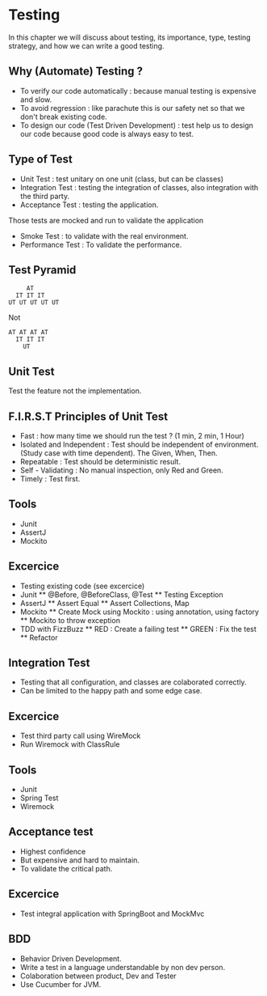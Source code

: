 # Testing

In this chapter we will discuss about testing, its importance, type, testing strategy, and how we can write a good testing.

## Why (Automate) Testing ?

* To verify our code automatically : because manual testing is expensive and slow.
* To avoid regression : like parachute this is our safety net so that we don't break existing code.
* To design our code (Test Driven Development) : test help us to design our code because good code is always easy to test.

## Type of Test

* Unit Test : test unitary on one unit (class, but can be classes)
* Integration Test : testing the integration of classes, also integration with the third party.
* Acceptance Test : testing the application.

Those tests are mocked and run to validate the application

* Smoke Test : to validate with the real environment.
* Performance Test : To validate the performance.

## Test Pyramid

         AT
      IT IT IT
    UT UT UT UT UT
  
Not

    AT AT AT AT
      IT IT IT
        UT
       
## Unit Test

Test the feature not the implementation.
  
## F.I.R.S.T Principles of Unit Test

* Fast : how many time we should run the test ? (1 min, 2 min, 1 Hour)
* Isolated and Independent : Test should be independent of environment. (Study case with time dependent). The Given, When, Then.
* Repeatable : Test should be deterministic result.
* Self - Validating : No manual inspection, only Red and Green.
* Timely : Test first.

## Tools

* Junit
* AssertJ
* Mockito

## Excercice 

* Testing existing code (see excercice)
* Junit
** @Before, @BeforeClass, @Test
** Testing Exception
* AssertJ
** Assert Equal
** Assert Collections, Map
* Mockito
** Create Mock using Mockito : using annotation, using factory
** Mockito to throw exception
* TDD with FizzBuzz
** RED : Create a failing test
** GREEN : Fix the test
** Refactor

## Integration Test

* Testing that all configuration, and classes are colaborated correctly.
* Can be limited to the happy path and some edge case.

## Excercice

* Test third party call using WireMock
* Run Wiremock with ClassRule

## Tools

* Junit
* Spring Test
* Wiremock

## Acceptance test

* Highest confidence
* But expensive and hard to maintain.
* To validate the critical path.

## Excercice

* Test integral application with SpringBoot and MockMvc

## BDD

* Behavior Driven Development.
* Write a test in a language understandable by non dev person.
* Colaboration between product, Dev and Tester
* Use Cucumber for JVM.





